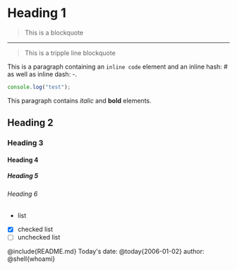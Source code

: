 # Heading 1

> This is a blockquote

---

> This is a
> tripple line
> blockquote

This is a paragraph containing an `inline code` element and an inline hash: # as well as inline dash: -.

```js
console.log("test");
```

This paragraph contains _italic_ and **bold** elements.

## Heading 2

### Heading 3

#### Heading 4

##### Heading 5

###### Heading 6

- list
- [x] checked list
- [ ] unchecked list

@include{README.md}
Today's date: @today{2006-01-02}
author: @shell{whoami}
